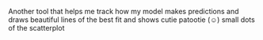 Another tool that helps me track how my model makes predictions and draws beautiful lines of the best fit and shows cutie patootie (☺️) small dots of the scatterplot
